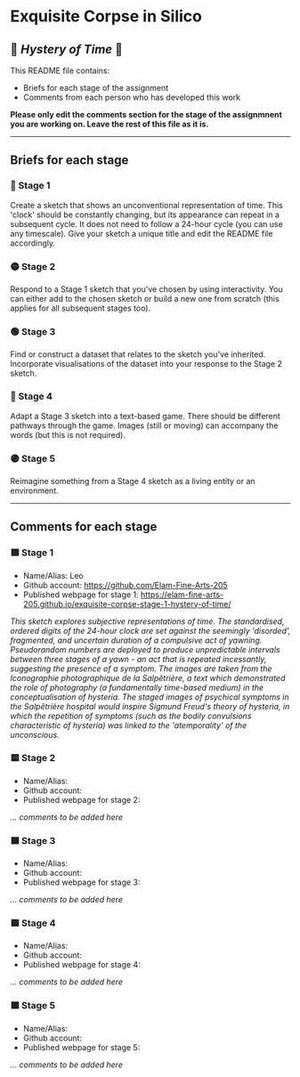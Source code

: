 # Exquisite Corpse in Silico
## 🔻 *Hystery of Time* 🔻

This README file contains:
- Briefs for each stage of the assignment
- Comments from each person who has developed this work

**Please only edit the comments section for the stage of the assignmnent you are working on. Leave the rest of this file as it is.**

*****
## Briefs for each stage

### 🔴 Stage 1
Create a sketch that shows an unconventional representation of time. This 'clock' should be constantly changing, but its appearance can repeat in a subsequent cycle. It does not need to follow a 24-hour cycle (you can use any timescale). Give your sketch a unique title and edit the README file accordingly.

### 🟡 Stage 2
Respond to a Stage 1 sketch that you've chosen by using interactivity. You can either add to the chosen sketch or build a new one from scratch (this applies for all subsequent stages too).

### 🟢 Stage 3
Find or construct a dataset that relates to the sketch you've inherited. Incorporate visualisations of the dataset into your response to the Stage 2 sketch.

### 🔵 Stage 4
Adapt a Stage 3 sketch into a text-based game. There should be different pathways through the game. Images (still or moving) can accompany the words (but this is not required).

### 🟣 Stage 5
Reimagine something from a Stage 4 sketch as a living entity or an environment.

*****
## Comments for each stage

### 🟥 Stage 1
- Name/Alias: Leo
- Github account: https://github.com/Elam-Fine-Arts-205
- Published webpage for stage 1: https://elam-fine-arts-205.github.io/exquisite-corpse-stage-1-hystery-of-time/

*This sketch explores subjective representations of time. The standardised, ordered digits of the 24-hour clock are set against the seemingly 'disorded', fragmented, and uncertain duration of a compulsive act of yawning. Pseudorandom numbers are deployed to produce unpredictable intervals between three stages of a yawn - an act that is repeated incessantly, suggesting the presence of a symptom. The images are taken from the Iconographie photographique de la Salpêtrière, a text which demonstrated the role of photography (a fundamentally time-based medium) in the conceptualisation of hysteria. The staged images of psychical symptoms in the Salpêtrière hospital would inspire Sigmund Freud's theory of hysteria, in which the repetition of symptoms (such as the bodily convulsions characteristic of hysteria) was linked to the 'atemporality' of the unconscious.*

### 🟨 Stage 2
- Name/Alias:
- Github account:
- Published webpage for stage 2:

*... comments to be added here*

### 🟩 Stage 3
- Name/Alias:
- Github account:
- Published webpage for stage 3:

*... comments to be added here*

### 🟦 Stage 4
- Name/Alias:
- Github account:
- Published webpage for stage 4:

*... comments to be added here*

### 🟪 Stage 5
- Name/Alias:
- Github account:
- Published webpage for stage 5:

*... comments to be added here*
